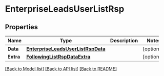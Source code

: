 # EnterpriseLeadsUserListRsp

## Properties

Name | Type | Description | Notes
------------ | ------------- | ------------- | -------------
**Data** | [**EnterpriseLeadsUserListRspData**](EnterpriseLeadsUserListRsp_data.md) |  | [optional] 
**Extra** | [**FollowingListRspDataExtra**](FollowingListRsp_data_extra.md) |  | [optional] 

[[Back to Model list]](../README.md#documentation-for-models) [[Back to API list]](../README.md#documentation-for-api-endpoints) [[Back to README]](../README.md)


